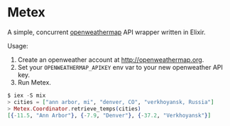 # Metex

A simple, concurrent [openweathermap](openweathermap.org) API wrapper written in Elixir.


Usage:

1. Create an openweather account at http://openweathermap.org.
2. Set your `OPENWEATHERMAP_APIKEY` env var to your new openweather API key.
3. Run Metex.

```elixir
$ iex -S mix
> cities = ["ann arbor, mi", "denver, CO", "verkhoyansk, Russia"]
> Metex.Coordinator.retrieve_temps(cities)
[{-11.5, "Ann Arbor"}, {-7.9, "Denver"}, {-37.2, "Verkhoyansk"}]
```
